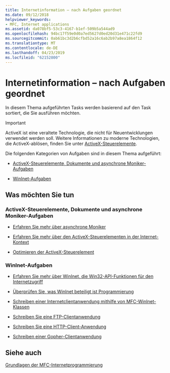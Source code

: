```yaml
---
title: Internetinformation – nach Aufgaben geordnet
ms.date: 09/12/2018
helpviewer_keywords:
- MFC, Internet applications
ms.assetid: da078bf5-53c3-4167-b1ef-509b5a544ad9
ms.openlocfilehash: 94bc17f59e0d0a7ed5627d0ed20d31e471c22fd9
ms.sourcegitcommit: 0ab61bc3d2b6cfbd52a16c6ab2b97a8ea1864f12
ms.translationtype: MT
ms.contentlocale: de-DE
ms.lasthandoff: 04/23/2019
ms.locfileid: "62152800"
---
```

# <a name="internet-information-by-task"></a>Internetinformation – nach Aufgaben geordnet

In diesem Thema aufgeführten Tasks werden basierend auf den Task sortiert, die Sie ausführen möchten.

>[!IMPORTANT]
> ActiveX ist eine veraltete Technologie, die nicht für Neuentwicklungen verwendet werden soll. Weitere Informationen zu moderne Technologien, die ActiveX-ablösen, finden Sie unter [ActiveX-Steuerelemente](activex-controls.md).

Die folgenden Kategorien von Aufgaben sind in diesem Thema aufgeführt:

- [ActiveX-Steuerelemente, Dokumente und asynchrone Moniker-Aufgaben](#_core_activex_controls.2c_.documents_and_asynchronous_moniker_tasks)

- [WinInet-Aufgaben](#_core_wininet_tasks)

## <a name="what-do-you-want-to-do"></a>Was möchten Sie tun

###  <a name="_core_activex_controls.2c_.documents_and_asynchronous_moniker_tasks"></a> ActiveX-Steuerelemente, Dokumente und asynchrone Moniker-Aufgaben

- [Erfahren Sie mehr über asynchrone Moniker](../mfc/asynchronous-monikers-on-the-internet.md)

- [Erfahren Sie mehr über den ActiveX-Steuerelementen in der Internet-Kontext](../mfc/activex-controls-on-the-internet.md)

- [Optimieren der ActiveX-Steuerelement](../mfc/mfc-activex-controls-optimization.md)

###  <a name="_core_wininet_tasks"></a> WinInet-Aufgaben

- [Erfahren Sie mehr über WinInet, die Win32-API-Funktionen für den Internetzugriff](../mfc/wininet-basics.md)

- [Überprüfen Sie, was WinInet beteiligt ist Programmierung](../mfc/win32-internet-extensions-wininet.md)

- [Schreiben einer Internetclientanwendung mithilfe von MFC-WinInet-Klassen](../mfc/writing-an-internet-client-application-using-mfc-wininet-classes.md)

- [Schreiben Sie eine FTP-Clientanwendung](../mfc/steps-in-a-typical-ftp-client-application.md)

- [Schreiben Sie eine HTTP-Client-Anwendung](../mfc/steps-in-a-typical-http-client-application.md)

- [Schreiben einer Gopher-Clientanwendung](../mfc/steps-in-a-typical-gopher-client-application.md)

## <a name="see-also"></a>Siehe auch

[Grundlagen der MFC-Internetprogrammierung](../mfc/mfc-internet-programming-basics.md)
